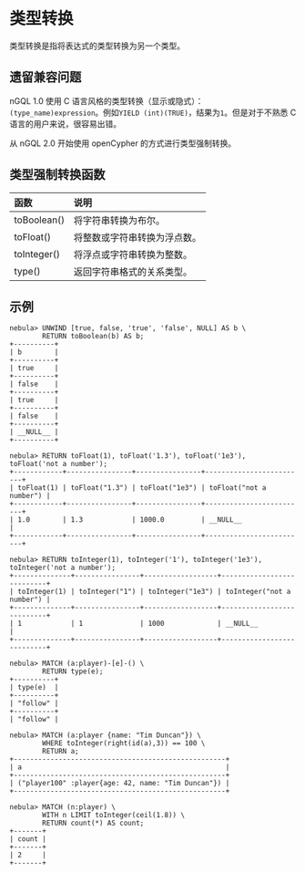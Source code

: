 # 类型转换

类型转换是指将表达式的类型转换为另一个类型。

## 遗留兼容问题

nGQL 1.0 使用 C 语言风格的类型转换（显示或隐式）：`(type_name)expression`。例如`YIELD (int)(TRUE)`，结果为`1`。但是对于不熟悉 C 语言的用户来说，很容易出错。

从 nGQL 2.0 开始使用 openCypher 的方式进行类型强制转换。

## 类型强制转换函数

| 函数 | 说明 |
| :--- | :--- |
| toBoolean() | 将字符串转换为布尔。 |
| toFloat() | 将整数或字符串转换为浮点数。 |
| toInteger() | 将浮点或字符串转换为整数。|
| type() |  返回字符串格式的关系类型。  |

## 示例

```ngql
nebula> UNWIND [true, false, 'true', 'false', NULL] AS b \
        RETURN toBoolean(b) AS b;
+----------+
| b        |
+----------+
| true     |
+----------+
| false    |
+----------+
| true     |
+----------+
| false    |
+----------+
| __NULL__ |
+----------+

nebula> RETURN toFloat(1), toFloat('1.3'), toFloat('1e3'), toFloat('not a number');
+------------+----------------+----------------+-------------------------+
| toFloat(1) | toFloat("1.3") | toFloat("1e3") | toFloat("not a number") |
+------------+----------------+----------------+-------------------------+
| 1.0        | 1.3            | 1000.0         | __NULL__                |
+------------+----------------+----------------+-------------------------+

nebula> RETURN toInteger(1), toInteger('1'), toInteger('1e3'), toInteger('not a number');
+--------------+----------------+------------------+---------------------------+
| toInteger(1) | toInteger("1") | toInteger("1e3") | toInteger("not a number") |
+--------------+----------------+------------------+---------------------------+
| 1            | 1              | 1000             | __NULL__                  |
+--------------+----------------+------------------+---------------------------+

nebula> MATCH (a:player)-[e]-() \
        RETURN type(e);
+----------+
| type(e)  |
+----------+
| "follow" |
+----------+
| "follow" |

nebula> MATCH (a:player {name: "Tim Duncan"}) \
        WHERE toInteger(right(id(a),3)) == 100 \
        RETURN a;
+----------------------------------------------------+
| a                                                  |
+----------------------------------------------------+
| ("player100" :player{age: 42, name: "Tim Duncan"}) |
+----------------------------------------------------+

nebula> MATCH (n:player) \
        WITH n LIMIT toInteger(ceil(1.8)) \
        RETURN count(*) AS count;
+-------+
| count |
+-------+
| 2     |
+-------+
```
